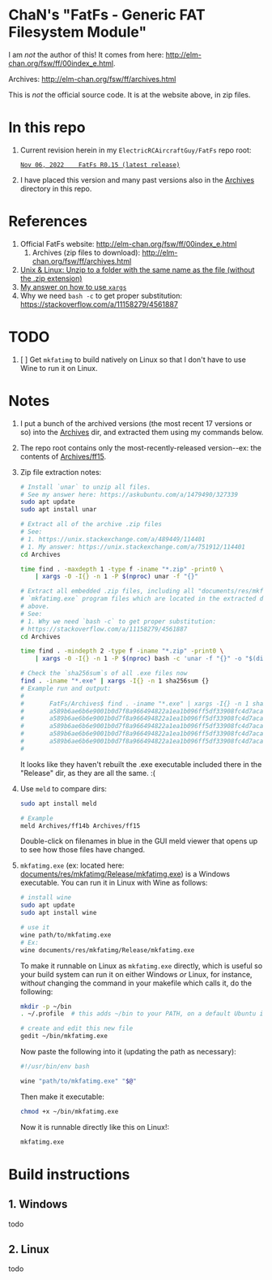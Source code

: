 # ChaN's "FatFs - Generic FAT Filesystem Module"

I am _not_ the author of this! It comes from here: http://elm-chan.org/fsw/ff/00index_e.html.

Archives: http://elm-chan.org/fsw/ff/archives.html

This is *not* the official source code. It is at the website above, in zip files.


# In this repo

1. Current revision herein in my `ElectricRCAircraftGuy/FatFs` repo root:

    [`Nov 06, 2022    FatFs R0.15 (latest release)`](http://elm-chan.org/fsw/ff/archives.html)

1. I have placed this version and many past versions also in the [Archives](Archives) directory in this repo.


# References

1. Official FatFs website: http://elm-chan.org/fsw/ff/00index_e.html
    1. Archives (zip files to download): http://elm-chan.org/fsw/ff/archives.html
1. [Unix & Linux: Unzip to a folder with the same name as the file (without the .zip extension)](https://unix.stackexchange.com/a/489449/114401)
1. [My answer on how to use `xargs`](https://unix.stackexchange.com/a/751912/114401)
1. Why we need `bash -c` to get proper substitution: https://stackoverflow.com/a/11158279/4561887


# TODO

1. [ ] Get `mkfatimg` to build natively on Linux so that I don't have to use Wine to run it on Linux.


# Notes

1. I put a bunch of the archived versions (the most recent 17 versions or so) into the [Archives](Archives) dir, and extracted them using my commands below.
1. The repo root contains only the most-recently-released version--ex: the contents of [Archives/ff15](Archives/ff15).

1. Zip file extraction notes:

    ```bash
    # Install `unar` to unzip all files. 
    # See my answer here: https://askubuntu.com/a/1479490/327339
    sudo apt update
    sudo apt install unar

    # Extract all of the archive .zip files
    # See:
    # 1. https://unix.stackexchange.com/a/489449/114401
    # 1. My answer: https://unix.stackexchange.com/a/751912/114401
    cd Archives

    time find . -maxdepth 1 -type f -iname "*.zip" -print0 \
        | xargs -0 -I{} -n 1 -P $(nproc) unar -f "{}"

    # Extract all embedded .zip files, including all "documents/res/mkfatimg.zip"
    # `mkfatimg.exe` program files which are located in the extracted dirs from
    # above.
    # See: 
    # 1. Why we need `bash -c` to get proper substitution:
    # https://stackoverflow.com/a/11158279/4561887
    cd Archives

    time find . -mindepth 2 -type f -iname "*.zip" -print0 \
        | xargs -0 -I{} -n 1 -P $(nproc) bash -c 'unar -f "{}" -o "$(dirname "{}")"'

    # Check the `sha256sum`s of all .exe files now
    find . -iname "*.exe" | xargs -I{} -n 1 sha256sum {}
    # Example run and output:
    #
    #       FatFs/Archives$ find . -iname "*.exe" | xargs -I{} -n 1 sha256sum {}
    #       a589b6ae6b6e9001b0d7f8a966494822a1ea1b096ff5df33908fc4d7acaae316  ./ff14a/documents/res/mkfatimg/Release/mkfatimg.exe
    #       a589b6ae6b6e9001b0d7f8a966494822a1ea1b096ff5df33908fc4d7acaae316  ./ff14b/documents/res/mkfatimg/Release/mkfatimg.exe
    #       a589b6ae6b6e9001b0d7f8a966494822a1ea1b096ff5df33908fc4d7acaae316  ./ff13c/documents/res/mkfatimg/Release/mkfatimg.exe
    #       a589b6ae6b6e9001b0d7f8a966494822a1ea1b096ff5df33908fc4d7acaae316  ./ff14/documents/res/mkfatimg/Release/mkfatimg.exe
    #       a589b6ae6b6e9001b0d7f8a966494822a1ea1b096ff5df33908fc4d7acaae316  ./ff15/documents/res/mkfatimg/Release/mkfatimg.exe
    #
    ```

    It looks like they haven't rebuilt the .exe executable included there in the "Release" dir, as they are all the same. :(

1. Use `meld` to compare dirs:
    ```bash
    sudo apt install meld

    # Example
    meld Archives/ff14b Archives/ff15
    ```
    Double-click on filenames in blue in the GUI meld viewer that opens up to see how those files have changed.

1. `mkfatimg.exe` (ex: located here: [documents/res/mkfatimg/Release/mkfatimg.exe](documents/res/mkfatimg/Release/mkfatimg.exe)) is a Windows executable. You can run it in Linux with Wine as follows:
    ```bash
    # install wine
    sudo apt update 
    sudo apt install wine

    # use it
    wine path/to/mkfatimg.exe
    # Ex:
    wine documents/res/mkfatimg/Release/mkfatimg.exe
    ```

    To make it runnable on Linux as `mkfatimg.exe` directly, which is useful so your build system can run it on either Windows *or* Linux, for instance, with*out* changing the command in your makefile which calls it, do the following:

    ```bash
    mkdir -p ~/bin
    . ~/.profile  # this adds ~/bin to your PATH, on a default Ubuntu install

    # create and edit this new file
    gedit ~/bin/mkfatimg.exe
    ```
    Now paste the following into it (updating the path as necessary):
    ```bash
    #!/usr/bin/env bash

    wine "path/to/mkfatimg.exe" "$@"
    ```
    Then make it executable:
    ```bash
    chmod +x ~/bin/mkfatimg.exe
    ```

    Now it is runnable directly like this on Linux!:
    ```bash
    mkfatimg.exe
    ```


# Build instructions


## 1. Windows

todo


## 2. Linux

todo
